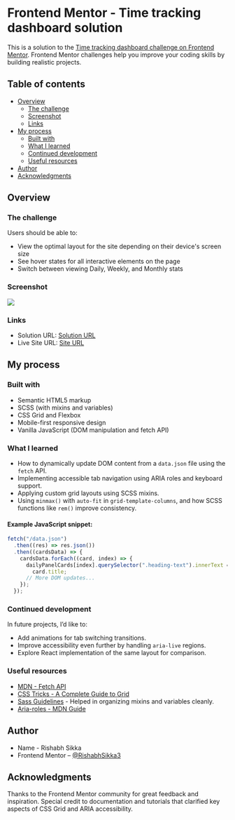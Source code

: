 # Frontend Mentor - Time tracking dashboard solution

This is a solution to the [Time tracking dashboard challenge on Frontend Mentor](https://www.frontendmentor.io/challenges/time-tracking-dashboard-UIQ7167Jw). Frontend Mentor challenges help you improve your coding skills by building realistic projects.

## Table of contents

- [Overview](#overview)
  - [The challenge](#the-challenge)
  - [Screenshot](#screenshot)
  - [Links](#links)
- [My process](#my-process)
  - [Built with](#built-with)
  - [What I learned](#what-i-learned)
  - [Continued development](#continued-development)
  - [Useful resources](#useful-resources)
- [Author](#author)
- [Acknowledgments](#acknowledgments)

## Overview

### The challenge

Users should be able to:

- View the optimal layout for the site depending on their device's screen size
- See hover states for all interactive elements on the page
- Switch between viewing Daily, Weekly, and Monthly stats

### Screenshot

![](./screenshot.jpg)

### Links

- Solution URL: [Solution URL](https://www.frontendmentor.io/solutions/responsive-time-tracking-dashboard-with-tabs-switching-jTZHbyxOXc)
- Live Site URL: [Site URL](https://rishabhsikka3.github.io/time-tracking-dashboard/)

## My process

### Built with

- Semantic HTML5 markup
- SCSS (with mixins and variables)
- CSS Grid and Flexbox
- Mobile-first responsive design
- Vanilla JavaScript (DOM manipulation and fetch API)

### What I learned

- How to dynamically update DOM content from a `data.json` file using the `fetch` API.
- Implementing accessible tab navigation using ARIA roles and keyboard support.
- Applying custom grid layouts using SCSS mixins.
- Using `minmax()` with `auto-fit` in `grid-template-columns`, and how SCSS functions like `rem()` improve consistency.

#### Example JavaScript snippet:

```js
fetch("/data.json")
  .then((res) => res.json())
  .then((cardsData) => {
    cardsData.forEach((card, index) => {
      dailyPanelCards[index].querySelector(".heading-text").innerText =
        card.title;
      // More DOM updates...
    });
  });
```

### Continued development

In future projects, I’d like to:

- Add animations for tab switching transitions.
- Improve accessibility even further by handling `aria-live` regions.
- Explore React implementation of the same layout for comparison.

### Useful resources

- [MDN - Fetch API](https://developer.mozilla.org/en-US/docs/Web/API/Fetch_API)
- [CSS Tricks - A Complete Guide to Grid](https://css-tricks.com/snippets/css/complete-guide-grid/)
- [Sass Guidelines](https://sass-guidelin.es/) - Helped in organizing mixins and variables cleanly.
- [Aria-roles - MDN Guide](https://developer.mozilla.org/en-US/docs/Web/Accessibility/ARIA/Reference/Roles/tab_role)

## Author

- Name - Rishabh Sikka
- Frontend Mentor – [@RishabhSikka3](https://www.frontendmentor.io/profile/RishabhSikka3)

## Acknowledgments

Thanks to the Frontend Mentor community for great feedback and inspiration. Special credit to documentation and tutorials that clarified key aspects of CSS Grid and ARIA accessibility.
